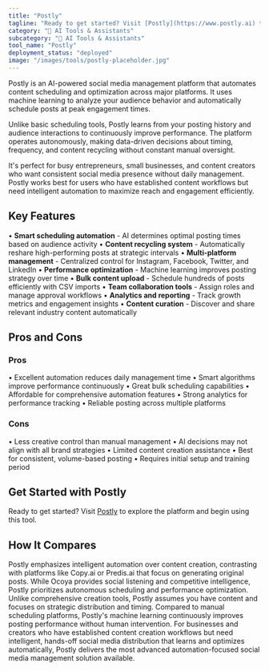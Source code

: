 ```yaml
---
title: "Postly"
tagline: "Ready to get started? Visit [Postly](https://www.postly.ai) to explore the platform and begin using this tool...."
category: "🤖 AI Tools & Assistants"
subcategory: "🤖 AI Tools & Assistants"
tool_name: "Postly"
deployment_status: "deployed"
image: "/images/tools/postly-placeholder.jpg"
---
```

Postly is an AI-powered social media management platform that automates content scheduling and optimization across major platforms. It uses machine learning to analyze your audience behavior and automatically schedule posts at peak engagement times.

Unlike basic scheduling tools, Postly learns from your posting history and audience interactions to continuously improve performance. The platform operates autonomously, making data-driven decisions about timing, frequency, and content recycling without constant manual oversight.

It's perfect for busy entrepreneurs, small businesses, and content creators who want consistent social media presence without daily management. Postly works best for users who have established content workflows but need intelligent automation to maximize reach and engagement efficiently.

## Key Features

• **Smart scheduling automation** - AI determines optimal posting times based on audience activity
• **Content recycling system** - Automatically reshare high-performing posts at strategic intervals
• **Multi-platform management** - Centralized control for Instagram, Facebook, Twitter, and LinkedIn
• **Performance optimization** - Machine learning improves posting strategy over time
• **Bulk content upload** - Schedule hundreds of posts efficiently with CSV imports
• **Team collaboration tools** - Assign roles and manage approval workflows
• **Analytics and reporting** - Track growth metrics and engagement insights
• **Content curation** - Discover and share relevant industry content automatically

## Pros and Cons

### Pros
• Excellent automation reduces daily management time
• Smart algorithms improve performance continuously
• Great bulk scheduling capabilities
• Affordable for comprehensive automation features
• Strong analytics for performance tracking
• Reliable posting across multiple platforms

### Cons
• Less creative control than manual management
• AI decisions may not align with all brand strategies
• Limited content creation assistance
• Best for consistent, volume-based posting
• Requires initial setup and training period

## Get Started with Postly

Ready to get started? Visit [Postly](https://www.postly.ai) to explore the platform and begin using this tool.

## How It Compares

Postly emphasizes intelligent automation over content creation, contrasting with platforms like Copy.ai or Predis.ai that focus on generating original posts. While Ocoya provides social listening and competitive intelligence, Postly prioritizes autonomous scheduling and performance optimization. Unlike comprehensive creation tools, Postly assumes you have content and focuses on strategic distribution and timing. Compared to manual scheduling platforms, Postly's machine learning continuously improves posting performance without human intervention. For businesses and creators who have established content creation workflows but need intelligent, hands-off social media distribution that learns and optimizes automatically, Postly delivers the most advanced automation-focused social media management solution available.